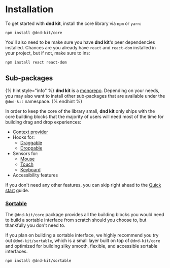 # Installation

To get started with **dnd kit**, install the core library via `npm` or `yarn`:

```
npm install @dnd-kit/core
```

You'll also need to be make sure you have **dnd kit**'s peer dependencies installed. Chances are you already have `react` and `react-dom` installed in your project, but if not, make sure to ins:

```bash
npm install react react-dom
```

## Sub-packages

{% hint style="info" %}
**dnd kit** is a [monorepo](https://en.wikipedia.org/wiki/Monorepo). Depending on your needs, you may also want to install other sub-packages that are available under the `@dnd-kit` namespace.
{% endhint %}

In order to keep the core of the library small, **dnd kit** only ships with the core building blocks that the majority of users will need most of the time for building drag and drop experiences:

- [Context provider](../api-documentation/context-provider/)
- Hooks for:
  - [Draggable](../api-documentation/draggable/)
  - [Droppable](../api-documentation/droppable/)
- Sensors for:
  - [Mouse](../api-documentation/sensors/mouse.md)
  - [Touch](../api-documentation/sensors/touch.md)
  - [Keyboard](../api-documentation/sensors/keyboard.md)
- Accessibility features

If you don't need any other features, you can skip right ahead to the [Quick start](getting-started.md) guide.

### [Sortable](../presets/sortable/)

The `@dnd-kit/core` package provides all the building blocks you would need to build a sortable interface from scratch should you choose to, but thankfully you don't need to.

If you plan on building a sortable interface, we highly recommend you try out `@dnd-kit/sortable`, which is a small layer built on top of `@dnd-kit/core` and optimized for building silky smooth, flexible, and accessible sortable interfaces.

```
npm install @dnd-kit/sortable
```
